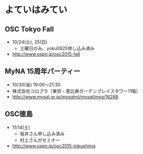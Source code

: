 # よていはみてい

## OSC Tokyo Fall

* 10/24(土), 25(日)
  * 土曜日のみ、yoku0825申し込み済み
* http://www.ospn.jp/osc2015-fall


## MyNA 15周年パーティー

* 10/30(金) 19:00～21:30
* 株式会社コロプラ（東京・恵比寿ガーデンプレイスタワー11階）
* http://www.mysql.gr.jp/mysqlml/mysql/msg/16268


## OSC徳島

* 11/14(土)
  * 坂井さん申し込み済み
  * 村上さんがセミナー
* http://www.ospn.jp/osc2015-tokushima
